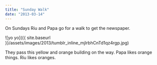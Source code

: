 ```yaml
---
title: "Sunday Walk"
date: "2013-03-14"
---
```


On Sundays Riu and Papa go for a walk to get the newspaper.

![yo yo]({{ site.baseurl }}/assets/images/2013/tumblr_inline_mjlrbhCnTd1qz4rgp.jpg)

They pass this yellow and orange building on the way. Papa likes orange things. Riu likes oranges.
